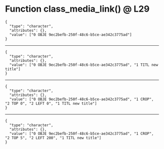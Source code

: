 # Function class_media_link() @ L29

    {
      "type": "character",
      "attributes": {},
      "value": ["0 OBJE 9ec2befb-250f-48c6-b5ce-ae342c3775ad"]
    }

---

    {
      "type": "character",
      "attributes": {},
      "value": ["0 OBJE 9ec2befb-250f-48c6-b5ce-ae342c3775ad", "1 TITL new title"]
    }

---

    {
      "type": "character",
      "attributes": {},
      "value": ["0 OBJE 9ec2befb-250f-48c6-b5ce-ae342c3775ad", "1 CROP", "2 TOP 0", "2 LEFT 0", "1 TITL new title"]
    }

---

    {
      "type": "character",
      "attributes": {},
      "value": ["0 OBJE 9ec2befb-250f-48c6-b5ce-ae342c3775ad", "1 CROP", "2 TOP 5", "2 LEFT 200", "1 TITL new title"]
    }

